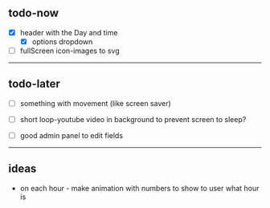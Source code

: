 ## todo-now

- [x] header with the Day and time
    - [x] options dropdown

- [ ] fullScreen icon-images to svg

---

## todo-later

- [ ] something with movement (like screen saver)
- [ ] short loop-youtube video in background to prevent screen to sleep?

- [ ] good admin panel to edit fields

---

## ideas

- on each hour - make animation with numbers to show to user what hour is